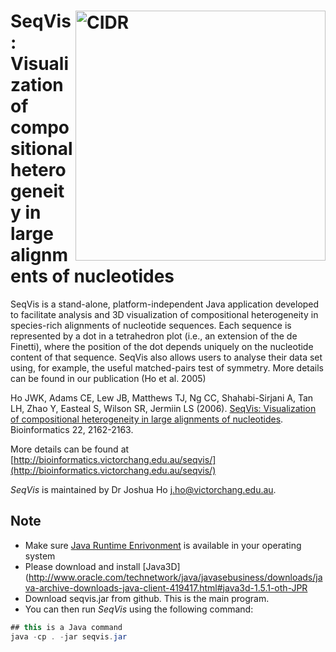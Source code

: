 
<!-- README.md is generated from README.Rmd. Please edit that file -->

<!-- README.md is generated from README.Rmd. Please edit that file -->
<a href="http://bioinformatics.victorchang.edu.au/seqvis/images/snap1.png"><img src="http://bioinformatics.victorchang.edu.au/seqvis/images/snap1.png" align="right" width="400" alt="CIDR"></a>
=============================================================================================================================================



SeqVis: Visualization of compositional heterogeneity in large alignments of nucleotides
==========================================================

SeqVis is a stand-alone, platform-independent Java application developed to facilitate analysis and 3D visualization of compositional heterogeneity in species-rich alignments of nucleotide sequences. Each sequence is represented by a dot in a tetrahedron plot (i.e., an extension of the de Finetti), where the position of the dot depends uniquely on the nucleotide content of that sequence. SeqVis also allows users to analyse their data set using, for example, the useful matched-pairs test of symmetry. More details can be found in our publication (Ho et al. 2005)

Ho JWK, Adams CE, Lew JB, Matthews TJ, Ng CC, Shahabi-Sirjani A, Tan LH, Zhao Y, Easteal S, Wilson SR, Jermiin LS (2006). [SeqVis: Visualization of compositional heterogeneity in large alignments of nucleotides](https://academic.oup.com/bioinformatics/article/22/17/2162/273417). Bioinformatics 22, 2162-2163.

More details can be found at [http://bioinformatics.victorchang.edu.au/seqvis/](http://bioinformatics.victorchang.edu.au/seqvis/)

*SeqVis* is maintained by Dr Joshua Ho <j.ho@victorchang.edu.au>.


Note
---------------

- Make sure [Java Runtime Enrivonment](https://java.com/en/download/) is available in your operating system 
- Please download and install [Java3D](http://www.oracle.com/technetwork/java/javasebusiness/downloads/java-archive-downloads-java-client-419417.html#java3d-1.5.1-oth-JPR
- Download seqvis.jar from github. This is the main program. 
- You can then run *SeqVis* using the following command:

``` Java
## this is a Java command
java -cp . -jar seqvis.jar
```
